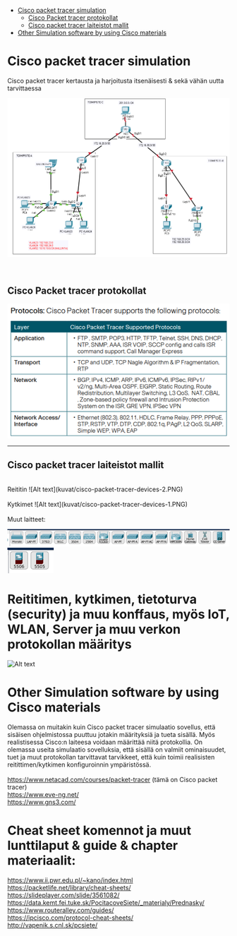 - [Cisco packet tracer simulation](#Cisco-packet-tracer-simulation)
  * [Cisco Packet tracer protokollat](#cisco-packet-tracer-protokollat)
  * [Cisco packet tracer laiteistot mallit](#cisco-packet-tracer-laiteistot-mallit)
 - [Other Simulation software by using Cisco materials](#Other-Simulation-software-by-using-Cisco-materials)

# Cisco packet tracer simulation
Cisco packet tracer kertausta ja harjoitusta itsenäisesti & sekä vähän uutta tarvittaessa <br>

![Alt text](kuvat/CiscoPacketTracer-1.PNG?raw=true "None")

<br>

## Cisco Packet tracer protokollat

![Alt text](kuvat/CPT-protocols.PNG?raw=true "None")

<hr>

## Cisco packet tracer laiteistot mallit
<br>
Reititin
![Alt text](kuvat/cisco-packet-tracer-devices-2.PNG) <br>

<br>
Kytkimet
![Alt text](kuvat/cisco-packet-tracer-devices-1.PNG) <br>

<br>
Muut laitteet:

![Alt text](kuvat/cisco-packet-tracer-devices-3.PNG)
![Alt text](kuvat/cisco-packet-tracer-devices-4.PNG)


# Reititimen, kytkimen, tietoturva (security) ja muu konffaus, myös IoT, WLAN, Server ja muu verkon protokollan määritys

![Alt text](kuvat/IMG_20191101_140519.jpg?raw=true "None")

# Other Simulation software by using Cisco materials

Olemassa on muitakin kuin Cisco packet tracer simulaatio sovellus, että sisäisen ohjelmistossa puuttuu jotakin määrityksiä ja tueta sisällä. Myös realistisessa Cisco:n laiteesa voidaan määrittää niitä protokollia. On olemassa useita simulaatio sovelluksia, että sisällä on valmiit ominaisuudet, tuet ja muut protokollan tarvittavat tarvikkeet, että kuin toimii realisisten reitittimen/kytkimen konfiguroinnin ympäristössä.
<br><br> 
https://www.netacad.com/courses/packet-tracer (tämä on Cisco packet tracer) <br>
https://www.eve-ng.net/ <br>
https://www.gns3.com/<br>

# Cheat sheet komennot ja muut lunttilaput & guide & chapter materiaalit:
https://www.ii.pwr.edu.pl/~kano/index.html <br>
https://packetlife.net/library/cheat-sheets/ <br>
https://slideplayer.com/slide/3561082/ <br>
https://data.kemt.fei.tuke.sk/PocitacoveSiete/_materialy/Prednasky/ <br>
https://www.routeralley.com/guides/ <br>
https://ipcisco.com/protocol-cheat-sheets/ <br>
http://vapenik.s.cnl.sk/pcsiete/ <br>
